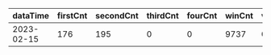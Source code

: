 |dataTime|firstCnt|secondCnt|thirdCnt|fourCnt|winCnt|vrate|wrate|
|-|-|-|-|-|-|-|-|
|2023-02-15|176|195|0|0|9737|0%|0%|